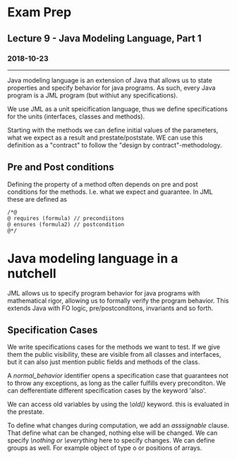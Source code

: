 # Exam Prep
## Lecture 9 - Java Modeling Language, Part 1
### 2018-10-23
---
Java modeling language is an extension of Java that allows us to state properties and specify behavior for java programs. As such, every Java program is a JML program (but withiut any specifications).

We use JML as a unit speicification language, thus we define specifications for the units (interfaces, classes and methods).

Starting with the methods we can define initial values of the parameters, what we expect as a result and prestate/poststate. WE can use this definition as a "contract" to follow the "design by contract"-methodology.

## Pre and Post conditions
Defining the property of a method often depends on pre and post conditions for the methods. I.e. what we expect and guarantee. In JML these are defined as

```
/*@
@ requires (formula) // precondiitons
@ ensures (formula2) // postcondition
@*/
```

# Java modeling language in a nutchell
JML allows us to specify program behavior for java programs with mathematical rigor, allowing us to formally verify the program behavior. This extends Java with FO logic, pre/postconditons, invariants and so forth.

## Specification Cases
We write specifications cases for the methods we want to test. If we give them the public visibility, these are visible from all classes and interfaces, but it can also just mention public fields and methods of the class.

A *normal_behavior* identifier opens a specification case that guarantees not to throw any exceptions, as long as the caller fulfills every preconditon. We can defferentiate different specification cases by the keyword 'also'.

We can access old variables by using the *\old()* keyword. this is evaluated in the prestate.

To define what changes during computation, we add an *asssignable* clause. That define what can be changed, nothing else will be changed. We can specify *\nothing or \everything* here to specify changes. We can define groups as well. For example object of type o or positions of arrays. 

